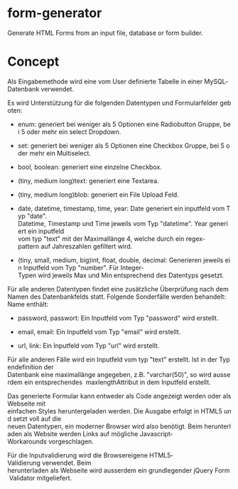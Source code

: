 form-generator
==============

Generate HTML Forms from an input file, database or form builder. 


Concept
=======

Als Eingabemethode wird eine vom User definierte Tabelle in einer MySQL­Datenbank
verwendet.

Es wird Unterstützung für die folgenden Datentypen und Formularfelder geboten:

- enum: generiert bei weniger als 5 Optionen eine Radiobutton Gruppe, bei 5 oder mehr
ein select Dropdown.

- set: generiert bei weniger als 5 Optionen eine Checkbox Gruppe, bei 5 oder mehr ein
Multiselect.

- bool, boolean: generiert eine einzelne Checkbox.

- (tiny­, medium­ long­)text: generiert eine Textarea.

- (tiny­, medium­ long­)blob: generiert ein File Upload Feld.

- date, datetime, timestamp, time, year: Date generiert ein inputfeld vom Typ "date".
Datetime, Timestamp und Time jeweils vom Typ "datetime". Year generiert ein inputfeld
vom typ "text" mit der Maximallänge 4, welche durch ein regex­pattern auf Jahreszahlen
gefiltert wird.

- (tiny­, small­, medium­, big­)int, float, double, decimal: Generieren jeweils ein Inputfeld
vom Typ "number". Für Integer­Typen wird jeweils Max und Min entsprechend des
Datentyps gesetzt.

Für alle anderen Datentypen findet eine zusätzliche Überprüfung nach dem Namen des
Datenbankfelds statt. Folgende Sonderfälle werden behandelt:
Name enthält:

- password, passwort: Ein Inputfeld vom Typ "password" wird erstellt.

- email, e­mail: Ein Inputfeld vom Typ "email" wird erstellt.

- url, link: Ein Inputfeld vom Typ "url" wird erstellt.

Für alle anderen Fälle wird ein Inputfeld vom typ "text" erstellt. Ist in der Typendefinition der
Datenbank eine maximallänge angegeben, z.B. "varchar(50)", so wird ausserdem ein entsprechendes 
maxlength­Attribut in dem Inputfeld erstellt.

Das generierte Formular kann entweder als Code angezeigt werden oder als Webseite mit
einfachen Styles heruntergeladen werden. Die Ausgabe erfolgt in HTML5 und setzt voll auf die
neuen Datentypen, ein moderner Browser wird also benötigt. Beim herunterladen als Website
werden Links auf mögliche Javascript­Workarounds vorgeschlagen.

Für die Inputvalidierung wird die Browsereigene HTML5­Validierung verwendet. Beim
herunterladen als Webseite wird ausserdem ein grundlegender jQuery Form Validator
mitgeliefert.